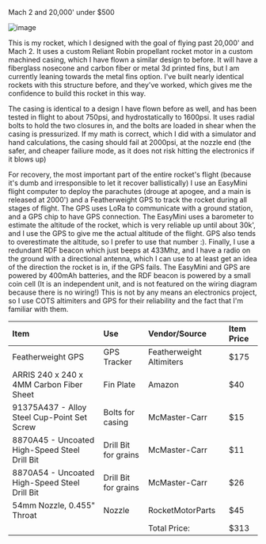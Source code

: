 Mach 2 and 20,000' under $500

![image](https://github.com/user-attachments/assets/21e450f0-e342-4c68-abad-834a23f65ef6)

This is my rocket, which I designed with the goal of flying past 20,000' and Mach 2. It uses a custom Reliant Robin propellant rocket motor in a custom machined casing, which I have flown a similar design to before. It will have a fiberglass nosecone and carbon fiber or metal 3d printed fins, but I am currently leaning towards the metal fins option. I've built nearly identical rockets with this structure before, and they've worked, which gives me the confidence to build this rocket in this way. 

The casing is identical to a design I have flown before as well, and has been tested in flight to about 750psi, and hydrostatically to 1600psi. It uses radial bolts to hold the two closures in, and the bolts are loaded in shear when the casing is pressurized. If my math is correct, which I did with a simulator and hand calculations, the casing should fail at 2000psi, at the nozzle end (the safer, and cheaper failiure mode, as it does not risk hitting the electronics if it blows up)

For recovery, the most important part of the entire rocket's flight (because it's dumb and irresponsible to let it recover ballistically) I use an EasyMini flight computer to deploy the parachutes (drouge at apogee, and a main is released at 2000') and a Featherweight GPS to track the rocket during all stages of flight. The GPS uses LoRa to communicate with a ground station, and a GPS chip to have GPS connection. The EasyMini uses a barometer to estimate the altitude of the rocket, which is very reliable up until about 30k', and I use the GPS to give me the actual altitude of the flight. GPS also tends to overestimate the altitude, so I prefer to use that number :). Finally, I use a redundant RDF beacon which just beeps at 433Mhz, and I have a radio on the ground with a directional antenna, which I can use to at least get an idea of the direction the rocket is in, if the GPS fails. The EasyMini and GPS are powered by 400mAh batteries, and the RDF beacon is powered by a small coin cell (It is an independent unit, and is not featured on the wiring diagram because there is no wiring!) This is not by any means an electronics project, so I use COTS altimiters and GPS for their reliability and the fact that I'm familiar with them. 

| Item                                            | Use                  | Vendor/Source            | Item Price   |
|:------------------------------------------------|:---------------------|:-------------------------|:-------------|
| Featherweight GPS                               | GPS Tracker          | Featherweight Altimiters | $175         |
| ARRIS 240 x 240 x 4MM Carbon Fiber Sheet        | Fin Plate            | Amazon                   | $40          |
| 91375A437 - Alloy Steel Cup-Point Set Screw     | Bolts for casing     | McMaster-Carr            | $15          |
| 8870A45 - Uncoated High-Speed Steel Drill Bit   | Drill Bit for grains | McMaster-Carr            | $11          |
| 8870A54 - Uncoated High-Speed Steel Drill Bit   | Drill Bit for grains | McMaster-Carr            | $26          |
| 54mm Nozzle, 0.455" Throat | Nozzle | RocketMotorParts         | $45       |
|                                              |                   | Total Price:             | $313         |
